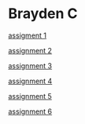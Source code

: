 <h1>Brayden C</h1>

<p><a href="/BasicWebDesign/OnlinenewsArticleassignment.html" target="blank">assigment 1</a></p>
<p><a href="/BasicWebDesign/BraydenC_NewsArticle.html" target="blank">assignment 2</a></p>
<p><a href="/BasicWebDesign/Starter-Gallery-Assignment/index.html" target="blank">assignment 3</a></p>
<p><a href="/BasicWebDesign/Building-Tables-Assignment/info.html" target="blank">assignment 4</a></p>
<p><a href="/BasicWebDesign/Math-Test-Form-Assignment/Index.html" target="blank">assignment 5</a></p>
<p><a href="BasicWebDesign/Color-Scheme-Assignment/index.html" target="blank">assignment 6</a></p>
